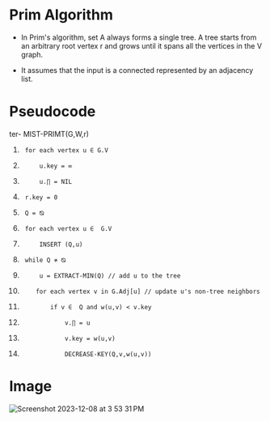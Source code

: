 # Prim Algorithm 
- In Prim's algorithm, set A always forms a single tree. A tree starts from an arbitrary root vertex r and grows until it spans all the vertices in the V graph. 

- It assumes that the input is a connected represented by an adjacency list.


# Pseudocode
ter- MIST-PRIMT(G,W,r)
1.      for each vertex u ∈ G.V
2.          u.key = ∞
3.          u.∏ = NIL
4.      r.key = 0
5.      Q = ⦰ 
6.      for each vertex u ∈  G.V
7.          INSERT (Q,u)
8.      while Q ≉ ⦰
9.          u = EXTRACT-MIN(Q) // add u to the tree
10.         for each vertex v in G.Adj[u] // update u's non-tree neighbors 
11.             if v ∈  Q and w(u,v) < v.key
12.                 v.∏ = u
13.                 v.key = w(u,v)
14.                 DECREASE-KEY(Q,v,w(u,v))


# Image

![Screenshot 2023-12-08 at 3 53 31 PM](https://github.com/aime-byiringiro/Minimum-Spanning-Trees/assets/85495866/d6313455-cd6a-439b-ba40-e26d7dc565e3)

